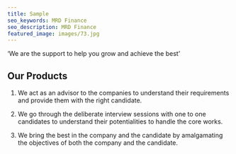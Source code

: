 ```yaml
---
title: Sample
seo_keywords: MRD Finance
seo_description: MRD Finance
featured_image: images/73.jpg
---
```


‘We are the support to help you grow and achieve the best’
 
## Our Products

1. We act as an advisor to the companies to understand their requirements and provide them with the right candidate.

2. We go through the deliberate interview sessions with one to one candidates to understand their potentialities to handle the core works.

3. We bring the best in the company and the candidate by amalgamating the objectives of both the company and the candidate.
